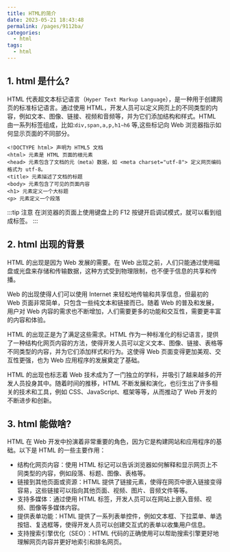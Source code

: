 ```yaml
---
title: HTML的简介
date: 2023-05-21 18:43:48
permalink: /pages/9112ba/
categories:
  - html
tags:
  - html
---
```


## 1. html 是什么?

HTML 代表超文本标记语言（`Hyper Text Markup Language`），是一种用于创建网页的标准标记语言。通过使用 HTML，开发人员可以定义网页上的不同类型的内容，例如文本、图像、链接、视频和音频等，并为它们添加结构和样式。HTML 由一系列标签组成，比如:`div,span,a,p,h1~h6` 等,这些标记向 Web 浏览器指示如何显示页面的不同部分。
<img v-lazy="'https://dyzhwork.github.io/images/html/html001.png'"/>

```
<!DOCTYPE html> 声明为 HTML5 文档
<html> 元素是 HTML 页面的根元素
<head> 元素包含了文档的元（meta）数据，如 <meta charset="utf-8"> 定义网页编码格式为 utf-8。
<title> 元素描述了文档的标题
<body> 元素包含了可见的页面内容
<h1> 元素定义一个大标题
<p> 元素定义一个段落
```

:::tip 注意
在浏览器的页面上使用键盘上的 F12 按键开启调试模式，就可以看到组成标签。
:::

## 2. html 出现的背景

HTML 的出现是因为 Web 发展的需要。在 Web 出现之前，人们只能通过使用磁盘或光盘来存储和传输数据，这种方式受到物理限制，也不便于信息的共享和传播。

Web 的出现使得人们可以使用 Internet 来轻松地传输和共享信息，但最初的 Web 页面非常简单，只包含一些纯文本和链接而已。随着 Web 的普及和发展，用户对 Web 内容的需求也不断增加，人们需要更多的功能和交互性，需要更丰富的内容和体验。

HTML 的出现正是为了满足这些需求。HTML 作为一种标准化的标记语言，提供了一种结构化网页内容的方法，使得开发人员可以定义文本、图像、链接、表格等不同类型的内容，并为它们添加样式和行为。这使得 Web 页面变得更加美观、交互性更强，也为 Web 应用程序的发展奠定了基础。

HTML 的出现也标志着 Web 技术成为了一门独立的学科，并吸引了越来越多的开发人员投身其中。随着时间的推移，HTML 不断发展和演化，也衍生出了许多相关的技术和工具，例如 CSS、JavaScript、框架等等，从而推动了 Web 开发的不断进步和创新。

## 3. html 能做啥?

HTML 在 Web 开发中扮演着非常重要的角色，因为它是构建网站和应用程序的基础。以下是 HTML 的一些主要作用：

- 结构化网页内容：使用 HTML 标记可以告诉浏览器如何解释和显示网页上不同类型的内容，例如段落、标题、图像、表格等。
- 链接到其他页面或资源：HTML 提供了链接元素，使得在网页中嵌入链接变得容易，这些链接可以指向其他页面、视频、图片、音频文件等等。
- 支持多媒体：通过使用 HTML 标签，开发人员可以在网站上嵌入音频、视频、图像等多媒体内容。
- 提供表单功能：HTML 提供了一系列表单控件，例如文本框、下拉菜单、单选按钮、复选框等，使得开发人员可以创建交互式的表单以收集用户信息。
- 支持搜索引擎优化（SEO）：HTML 代码的正确使用可以帮助搜索引擎更好地理解网页内容并更好地索引和排名网页。
